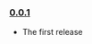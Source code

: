 ### [0.0.1](https://github.com/json-schema-form/json-schema-form-generator/releases/tag/v0.0.1)

- The first release
